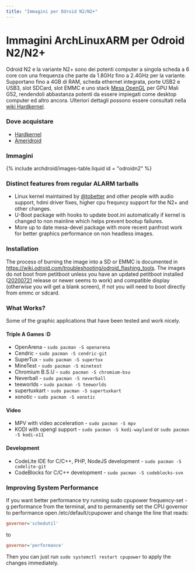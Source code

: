 ```yaml
---
title: "Immagini per Odroid N2/N2+"
---
```


# Immagini ArchLinuxARM per Odroid N2/N2+

Odroid N2 e la variante N2+ sono dei potenti computer a singola scheda
a 6 core con una frequenza che parte da 1.8GHz fino a 2.4GHz per la variante.
Supportano fino a 4GB di RAM, scheda ethernet integrata, porte USB2 e USB3,
slot SDCard, slot EMMC e uno stack [Mesa OpenGL] per GPU Mali G52, rendendoli
abbastanza potenti da essere impiegati come desktop computer ed altro ancora.
Ulteriori dettagli possono essere consultati nella [wiki Hardkernel].

### Dove acquistare

* [Hardkernel]
* [Ameridroid]

### Immagini

{% include archdroid/images-table.liquid id = "odroidn2" %}

### Distinct features from regular ALARM tarballs

* Linux kernel maintained by [@tobetter] and other people with audio support,
  hdmi driver fixes, higher cpu frequncy support for
  the N2+ and other changes.
* U-Boot package with hooks to update boot.ini automatically if kernel is
  changed to non mainline which helps prevent bootup failures.
* More up to date mesa-devel package with more recent panfrost work for better
  graphics performance on non headless images.

### Installation

The process of burning the image into a SD or EMMC is documented in
<https://wiki.odroid.com/troubleshooting/odroid_flashing_tools>.
The images do not boot from petitboot unless you have an updated petitboot
installed ([20200721] release or newer seems to work) and compatible display
(otherwise you will get a blank screen), if not you will need to boot directly
from emmc or sdcard.

### What Works?

Some of the graphic applications that have been tested and work nicely.

#### Triple A Games :D

* OpenArena - `sudo pacman -S openarena`
* Cendric - `sudo pacman -S cendric-git`
* SuperTux - `sudo pacman -S supertux`
* MineTest - `sudo pacman -S minetest`
* Chromium B.S.U - `sudo pacman -S chromium-bsu`
* Neverball - `sudo pacman -S neverball`
* teeworlds - `sudo pacman -S teeworlds`
* supertuxkart - `sudo pacman -S supertuxkart`
* xonotic - `sudo pacman -S xonotic`

#### Video

* MPV with video acceleration - `sudo pacman -S mpv`
* KODI with opengl support - `sudo pacman -S kodi-wayland` or `sudo pacman -S kodi-x11`

#### Development

* CodeLite IDE for C/C++, PHP, NodeJS development - `sudo pacman -S codelite-git`
* CodeBlocks for C/C++ development - `sudo pacman -S codeblocks-svn`

### Improving System Performance

If you want better performance try running sudo cpupower frequency-set -g
performance from the terminal, and to permanently set the CPU governor to
performance open /etc/default/cpupower and change the line that reads:

```ini
governor='schedutil'
```
to
```ini
governor='performance'
```

Then you can just run `sudo systemctl restart cpupower` to apply the changes
immediately.

[@tobetter]: https://github.com/tobetter
[20200721]:  https://forum.odroid.com/viewtopic.php?f=182&t=33873
[Mesa OpenGL]:     https://mesa3d.org
[wiki Hardkernel]: https://wiki.odroid.com/odroid-n2/odroid-n2
[Hardkernel]:      https://www.hardkernel.com/
[Ameridroid]:      https://www.ameridroid.com/

